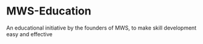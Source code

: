 # MWS-Education
An educational initiative by the founders of MWS, to make skill development easy and effective
